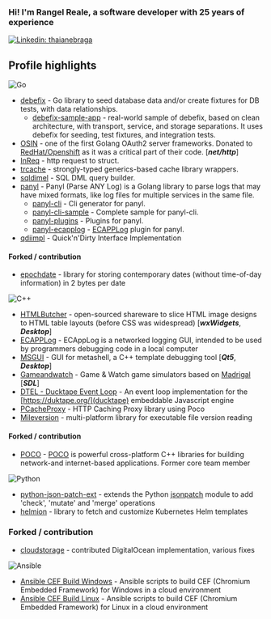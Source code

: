 ### Hi! I'm Rangel Reale, a software developer with 25 years of experience

[![Linkedin: thaianebraga](https://img.shields.io/badge/-rangelreale-blue?style=flat-square&logo=Linkedin&logoColor=white&link=https://www.linkedin.com/in/rangel-reale-6144312a/)](https://www.linkedin.com/in/rangelreale/)

## Profile highlights

![Go](https://img.shields.io/badge/go-%2300ADD8.svg?style=for-the-badge&logo=go&logoColor=white)


* [debefix](https://github.com/rrgmc/debefix) - Go library to seed database data and/or create fixtures for DB tests, with data relationships.
   * [debefix-sample-app](https://github.com/rrgmc/debefix-sample-app) - real-world sample of debefix, based on clean architecture, with transport, service, and storage separations. It uses debefix for seeding, test 
     fixtures, and integration tests.
* [OSIN](https://github.com/RangelReale/osin) -  one of the first Golang OAuth2 server frameworks. Donated to [RedHat/Openshift](https://github.com/openshift/osin) as it was a critical part of their code. [***net/http***]
* [InReq](https://github.com/rrgmc/inreq) - http request to struct.
* [trcache](https://github.com/rrgmc/trcache) - strongly-typed generics-based cache library wrappers.
* [sqldimel](https://github.com/RangelReale/sqldimel) - SQL DML query builder.
* [panyl](https://github.com/RangelReale/panyl) - Panyl (Parse ANY Log) is a Golang library to parse logs that may have mixed formats, like log files for multiple services in the same file.
    * [panyl-cli](https://github.com/RangelReale/panyl-cli) - Cli generator for panyl.
    * [panyl-cli-sample](https://github.com/RangelReale/panyl-cli-sample) - Complete sample for panyl-cli.
    * [panyl-plugins](https://github.com/RangelReale/panyl-plugins) - Plugins for panyl.
    * [panyl-ecapplog](https://github.com/RangelReale/panyl-ecapplog) - [ECAPPLog](https://github.com/RangelReale/ecapplog) plugin for panyl.
* [qdiimpl](https://github.com/rrgmc/qdiimpl) - Quick'n'Dirty Interface Implementation

#### Forked / contribution

* [epochdate](https://github.com/RangelReale/epochdate) - library for storing contemporary dates (without time-of-day information) in 2 bytes per date


![C++](https://img.shields.io/badge/c++-%2300599C.svg?style=for-the-badge&logo=c%2B%2B&logoColor=white)


* [HTMLButcher](https://github.com/RangelReale/htmlbutcher) - open-sourced shareware to slice HTML image designs to HTML table layouts (before CSS was widespread) [***wxWidgets***, ***Desktop***]
* [ECAPPLog](https://github.com/RangelReale/ecapplog) - ECAppLog is a networked logging GUI, intended to be used by programmers debugging code in a local computer
* [MSGUI](https://github.com/RangelReale/msgui) - GUI for metashell, a C++ template debugging tool [***Qt5***, ***Desktop***]
* [Gameandwatch](https://github.com/RangelReale/gameandwatch) - Game & Watch game simulators based on [Madrigal](http://www.madrigaldesign.it/sim/) [***SDL***]
* [DTEL - Ducktape Event Loop](https://github.com/RangelReale/dtel) - An event loop implementation for the [https://duktape.org/](ducktape) embeddable Javascript engine
* [PCacheProxy](https://github.com/RangelReale/pcacheproxy) - HTTP Caching Proxy library using Poco
* [Mileversion](https://github.com/RangelReale/mileversion) - multi-platform library for executable file version reading

#### Forked / contribution

* [POCO](https://github.com/RangelReale/poco) - [POCO](https://github.com/pocoproject/poco) is powerful cross-platform C++ libraries for building network-and internet-based applications. Former core team member


![Python](https://img.shields.io/badge/python-3670A0?style=for-the-badge&logo=python&logoColor=ffdd54)


* [python-json-patch-ext](https://github.com/RangelReale/python-json-patch-ext) - extends the Python [jsonpatch](https://github.com/stefankoegl/python-json-patch) module to add 'check', 'mutate' and 'merge' operations
* [helmion](https://github.com/RangelReale/helmion) - library to fetch and customize Kubernetes Helm templates

### Forked / contribution

* [cloudstorage](https://github.com/scottwernervt/cloudstorage) - contributed DigitalOcean implementation, various fixes


![Ansible](https://img.shields.io/badge/ansible-%231A1918.svg?style=for-the-badge&logo=ansible&logoColor=white)


* [Ansible CEF Build Windows](https://github.com/RangelReale/ansible-cef-build-windows) - Ansible scripts to build CEF (Chromium Embedded Framework) for Windows in a cloud environment
* [Ansible CEF Build Linux](https://github.com/RangelReale/ansible-cef-build-linux) - Ansible scripts to build CEF (Chromium Embedded Framework) for Linux in a cloud environment


<!--
**RangelReale/RangelReale** is a ✨ _special_ ✨ repository because its `README.md` (this file) appears on your GitHub profile.

Here are some ideas to get you started:

- 🔭 I’m currently working on ...
- 🌱 I’m currently learning ...
- 👯 I’m looking to collaborate on ...
- 🤔 I’m looking for help with ...
- 💬 Ask me about ...
- 📫 How to reach me: ...
- 😄 Pronouns: ...
- ⚡ Fun fact: ...
-->

